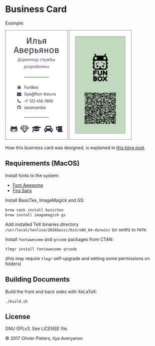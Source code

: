Business Card
=============

Example:

<div>
    <img src="images/front.png" alt-="front side business card" width="200px"/>
    <img src="images/back.png" alt-="back side business card" width="200px"/>
</div>

How this business card was designed, is explained in [this blog post](https://olivierpieters.be/blog/2017/02/11/designing-a-business-card-in-latex).

Requirements (MacOS)
------------

Install fonts to the system:

* [Font Awesome](https://github.com/xdanaux/fontawesome-latex)
* [Fira Sans](https://github.com/mozilla/Fira)

Install BasicTex, ImageMagick and GS:

```shell
brew cask install basictex
brew install imagemagick gs
```

Add installed TeX binaries directory `/usr/local/texlive/2016basic/bin/x86_64-darwin/` (or smth) to `PATH`.

Install `fontawesome` and `qrcode` packages from CTAN:

```shell
tlmgr install fontawesome qrcode
```

(this may require `tlmgr` self-upgrade and setting some permissions on folders)

Building Documents
------------------

Build the front and back sides with XeLaTeX:

```shell
./build.sh
```

License
-------

GNU GPLv3. See LICENSE file.

© 2017 Olivier Pieters, Ilya Averyanov
